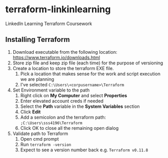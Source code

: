 # terraform-linkinlearning
LinkedIn Learning Terraform Coursework

## Installing Terraform 

1. Download executable from the following location: https://www.terraform.io/downloads.html
2. Store zip file and keep zip file (each time) for the purpose of versioning 
3. Create a location to store the terraform EXE file.
	1.  Pick a location that makes sense for the work and script execution we are planning
	2.  I've selected `C:\Users\<corpusername>\Terraform`
3. Set Environment variable to the path
	1. Right click on **My Computer** and select **Properties**
	2. Enter elevated account creds if needed
	3. Select the **Path** variable in the **System Variables** section
	4. Click **Edit**
	5. Add a semicolon and the terraform path: `;C:\Users\sss4196\Terraform`
	6. Click OK to close all the remaining open dialog
4. Validate path to Terraform
	1. Open cmd prompt
	2. Run `terraform -version`
	3. Expect to see a version number back e.g. `Terraform v0.11.8`
